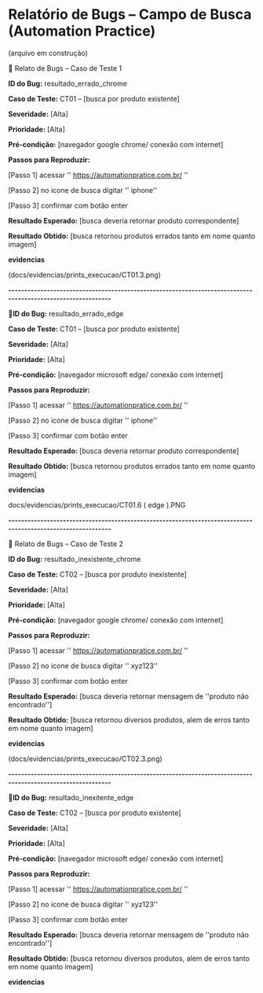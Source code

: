 # Relatório de Bugs – Campo de Busca (Automation Practice)
(arquivo em construção)


🐞 Relato de Bugs – Caso de Teste 1

**ID do Bug:** resultado_errado_chrome

**Caso de Teste:** CT01 – [busca por produto existente]

**Severidade:** [Alta]

**Prioridade:** [Alta]

**Pré-condição:** [navegador google chrome/ conexão com internet]

**Passos para Reproduzir:**

[Passo 1]
acessar '' https://automationpratice.com.br/ ''

[Passo 2]
no icone de busca digitar '' iphone''

[Passo 3]
confirmar com botão enter

**Resultado Esperado:**
[busca deveria retornar produto correspondente]

**Resultado Obtido:**
[busca retornou produtos errados tanto em nome quanto imagem]

**evidencias**

(docs/evidencias/prints_execucao/CT01.3.png)

**------------------------------------------------------------------------------------------------------------**

🐞**ID do Bug:** resultado_errado_edge

**Caso de Teste:** CT01 – [busca por produto existente]

**Severidade:** [Alta]

**Prioridade:** [Alta]

**Pré-condição:** [navegador microsoft edge/ conexão com internet]

**Passos para Reproduzir:**

[Passo 1]
acessar '' https://automationpratice.com.br/ ''

[Passo 2]
no icone de busca digitar '' iphone''

[Passo 3]
confirmar com botão enter

**Resultado Esperado:**
[busca deveria retornar produto correspondente]

**Resultado Obtido:**
[busca retornou produtos errados tanto em nome quanto imagem]

**evidencias**

docs/evidencias/prints_execucao/CT01.6 ( edge ).PNG

**------------------------------------------------------------------------------------------------------------**

🐞 Relato de Bugs – Caso de Teste 2

**ID do Bug:** resultado_inexistente_chrome

**Caso de Teste:** CT02 – [busca por produto inexistente]

**Severidade:** [Alta]

**Prioridade:** [Alta]

**Pré-condição:** [navegador google chrome/ conexão com internet]

**Passos para Reproduzir:**

[Passo 1]
acessar '' https://automationpratice.com.br/ ''

[Passo 2]
no icone de busca digitar '' xyz123''

[Passo 3]
confirmar com botão enter

**Resultado Esperado:**
[busca deveria retornar mensagem de ''produto não encontrado'']

**Resultado Obtido:**
[busca retornou  diversos produtos, alem de erros tanto em nome quanto imagem]

**evidencias**

(docs/evidencias/prints_execucao/CT02.3.png)

**------------------------------------------------------------------------------------------------------------**

🐞**ID do Bug:** resultado_inexitente_edge

**Caso de Teste:** CT02 – [busca por produto existente]

**Severidade:** [Alta]

**Prioridade:** [Alta]

**Pré-condição:** [navegador microsoft edge/ conexão com internet]

**Passos para Reproduzir:**

[Passo 1]
acessar '' https://automationpratice.com.br/ ''

[Passo 2]
no icone de busca digitar '' xyz123''

[Passo 3]
confirmar com botão enter

**Resultado Esperado:**
[busca deveria retornar mensagem de ''produto não encontrado'']

**Resultado Obtido:**
[busca retornou  diversos produtos, alem de erros tanto em nome quanto imagem]


**evidencias**
